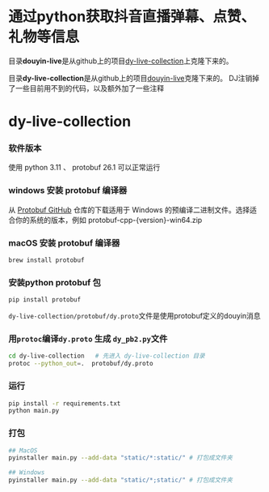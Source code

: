 # 通过python获取抖音直播弹幕、点赞、礼物等信息
目录**douyin-live**是从github上的项目[dy-live-collection](https://github.com/Nothing-lin/dy-live-collection)上克隆下来的。

目录**dy-live-collection**是从github上的项目[douyin-live](https://github.com/Sjj1024/douyin-live)克隆下来的。 DJ注销掉了一些目前用不到的代码，以及额外加了一些注释


# dy-live-collection 
### 软件版本

使用 python 3.11 、  protobuf 26.1  可以正常运行

### windows 安装 protobuf 编译器
    
从 [Protobuf GitHub](https://github.com/protocolbuffers/protobuf) 仓库的下载适用于 Windows 的预编译二进制文件。选择适合你的系统的版本，例如 protobuf-cpp-{version}-win64.zip

### macOS 安装 protobuf 编译器
```bash
brew install protobuf
```
### 安装python protobuf 包
```
pip install protobuf
```

`dy-live-collection/protobuf/dy.proto`文件是使用protobuf定义的douyin消息

### 用`protoc`编译`dy.proto` 生成 `dy_pb2.py`文件
```bash
cd dy-live-collection   # 先进入 dy-live-collection 目录
protoc --python_out=.  protobuf/dy.proto 
```

### 运行
```bash
pip install -r requirements.txt
python main.py
```


### 打包
```bash
## MacOS
pyinstaller main.py --add-data "static/*:static/" # 打包成文件夹

## Windows
pyinstaller main.py --add-data "static/*;static/" # 打包成文件夹
```